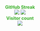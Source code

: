 <p align="center" style= " color : 35ad23; font-weight: bold;" >
    GitHub Streak <br>
    <img src="https://github-readme-streak-stats.herokuapp.com?user=Greenizim&theme=hacker" />
    <ahref="http://www.github.com/Greenizim"><img src="https://activity-graph.herokuapp.com/graph?username=Greenizim&bg_color=1c1917&color=35ad23&line=35ad23&point=ffffff&area_color=1c1917&area=true&hide_border=true&custom_title=Green%27s%20Commits%20Graph" /></a>
   <br>Visitor count<br>
    <img src="https://profile-counter.glitch.me/Greenizim/count.svg" />
</p>
